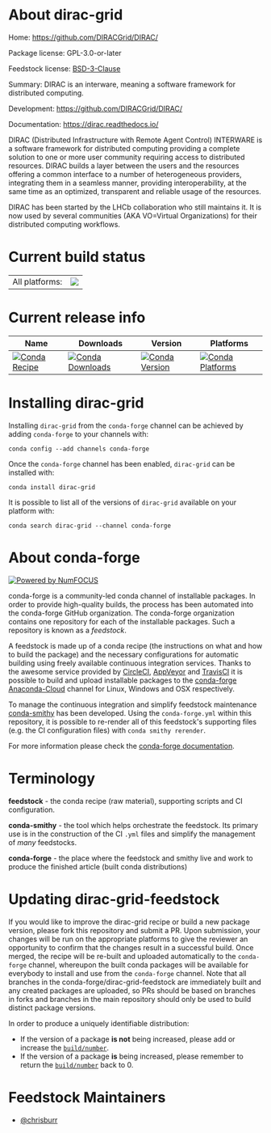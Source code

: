 About dirac-grid
================

Home: https://github.com/DIRACGrid/DIRAC/

Package license: GPL-3.0-or-later

Feedstock license: [BSD-3-Clause](https://github.com/conda-forge/dirac-grid-feedstock/blob/master/LICENSE.txt)

Summary: DIRAC is an interware, meaning a software framework for distributed computing.

Development: https://github.com/DIRACGrid/DIRAC/

Documentation: https://dirac.readthedocs.io/

DIRAC (Distributed Infrastructure with Remote Agent Control) INTERWARE is a
software framework for distributed computing providing a complete solution
to one or more user community requiring access to distributed resources.
DIRAC builds a layer between the users and the resources offering a common
interface to a number of heterogeneous providers, integrating them in a
seamless manner, providing interoperability, at the same time as an
optimized, transparent and reliable usage of the resources.

DIRAC has been started by the LHCb collaboration who still maintains it. It
is now used by several communities (AKA VO=Virtual Organizations) for their
distributed computing workflows.


Current build status
====================


<table><tr><td>All platforms:</td>
    <td>
      <a href="https://dev.azure.com/conda-forge/feedstock-builds/_build/latest?definitionId=6748&branchName=master">
        <img src="https://dev.azure.com/conda-forge/feedstock-builds/_apis/build/status/dirac-grid-feedstock?branchName=master">
      </a>
    </td>
  </tr>
</table>

Current release info
====================

| Name | Downloads | Version | Platforms |
| --- | --- | --- | --- |
| [![Conda Recipe](https://img.shields.io/badge/recipe-dirac--grid-green.svg)](https://anaconda.org/conda-forge/dirac-grid) | [![Conda Downloads](https://img.shields.io/conda/dn/conda-forge/dirac-grid.svg)](https://anaconda.org/conda-forge/dirac-grid) | [![Conda Version](https://img.shields.io/conda/vn/conda-forge/dirac-grid.svg)](https://anaconda.org/conda-forge/dirac-grid) | [![Conda Platforms](https://img.shields.io/conda/pn/conda-forge/dirac-grid.svg)](https://anaconda.org/conda-forge/dirac-grid) |

Installing dirac-grid
=====================

Installing `dirac-grid` from the `conda-forge` channel can be achieved by adding `conda-forge` to your channels with:

```
conda config --add channels conda-forge
```

Once the `conda-forge` channel has been enabled, `dirac-grid` can be installed with:

```
conda install dirac-grid
```

It is possible to list all of the versions of `dirac-grid` available on your platform with:

```
conda search dirac-grid --channel conda-forge
```


About conda-forge
=================

[![Powered by NumFOCUS](https://img.shields.io/badge/powered%20by-NumFOCUS-orange.svg?style=flat&colorA=E1523D&colorB=007D8A)](http://numfocus.org)

conda-forge is a community-led conda channel of installable packages.
In order to provide high-quality builds, the process has been automated into the
conda-forge GitHub organization. The conda-forge organization contains one repository
for each of the installable packages. Such a repository is known as a *feedstock*.

A feedstock is made up of a conda recipe (the instructions on what and how to build
the package) and the necessary configurations for automatic building using freely
available continuous integration services. Thanks to the awesome service provided by
[CircleCI](https://circleci.com/), [AppVeyor](https://www.appveyor.com/)
and [TravisCI](https://travis-ci.com/) it is possible to build and upload installable
packages to the [conda-forge](https://anaconda.org/conda-forge)
[Anaconda-Cloud](https://anaconda.org/) channel for Linux, Windows and OSX respectively.

To manage the continuous integration and simplify feedstock maintenance
[conda-smithy](https://github.com/conda-forge/conda-smithy) has been developed.
Using the ``conda-forge.yml`` within this repository, it is possible to re-render all of
this feedstock's supporting files (e.g. the CI configuration files) with ``conda smithy rerender``.

For more information please check the [conda-forge documentation](https://conda-forge.org/docs/).

Terminology
===========

**feedstock** - the conda recipe (raw material), supporting scripts and CI configuration.

**conda-smithy** - the tool which helps orchestrate the feedstock.
                   Its primary use is in the construction of the CI ``.yml`` files
                   and simplify the management of *many* feedstocks.

**conda-forge** - the place where the feedstock and smithy live and work to
                  produce the finished article (built conda distributions)


Updating dirac-grid-feedstock
=============================

If you would like to improve the dirac-grid recipe or build a new
package version, please fork this repository and submit a PR. Upon submission,
your changes will be run on the appropriate platforms to give the reviewer an
opportunity to confirm that the changes result in a successful build. Once
merged, the recipe will be re-built and uploaded automatically to the
`conda-forge` channel, whereupon the built conda packages will be available for
everybody to install and use from the `conda-forge` channel.
Note that all branches in the conda-forge/dirac-grid-feedstock are
immediately built and any created packages are uploaded, so PRs should be based
on branches in forks and branches in the main repository should only be used to
build distinct package versions.

In order to produce a uniquely identifiable distribution:
 * If the version of a package **is not** being increased, please add or increase
   the [``build/number``](https://docs.conda.io/projects/conda-build/en/latest/resources/define-metadata.html#build-number-and-string).
 * If the version of a package **is** being increased, please remember to return
   the [``build/number``](https://docs.conda.io/projects/conda-build/en/latest/resources/define-metadata.html#build-number-and-string)
   back to 0.

Feedstock Maintainers
=====================

* [@chrisburr](https://github.com/chrisburr/)

